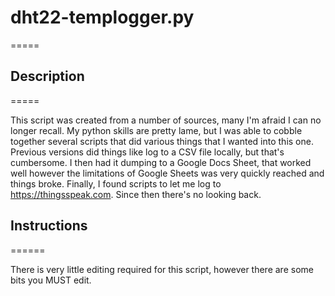 # dht22-templogger.py
=====

## Description
=====

This script was created from a number of sources, many I'm afraid I can no longer recall.  My python skills are pretty lame, but I was able to cobble together several scripts that did various things that I wanted into this one.  Previous versions did things like log to a CSV file locally, but that's cumbersome.  I then had it dumping to a Google Docs Sheet, that worked well however the limitations of Google Sheets was very quickly reached and things broke.  Finally, I found scripts to let me log to https://thingsspeak.com.  Since then there's no looking back.

## Instructions
======

There is very little editing required for this script, however there are some bits you MUST edit.
